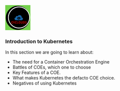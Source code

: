 <img src="images/c4logo.png">

### Introduction to Kubernetes
In this section we are going to learn about:
* The need for a Container Orchestration Engine
* Battles of COEs, which one to choose
* Key Features of a COE.
* What makes Kubernetes the defacto COE choice.
* Negatives of using Kubernetes